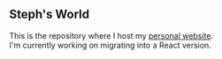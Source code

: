 ## Steph's World

This is the repository where I host my [personal website](https://agustdmybae.github.io/profile.html). <br>
I'm currently working on migrating into a React version.

